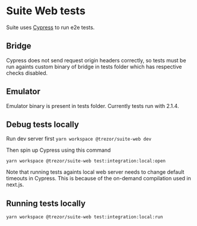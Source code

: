 # Suite Web tests

Suite uses [Cypress](https://docs.cypress.io/guides/overview/why-cypress.html) to run e2e tests.

## Bridge

Cypress does not send request origin headers correctly, so tests must be run againts custom binary of bridge in tests folder which has respective checks disabled.

## Emulator

Emulator binary is present in tests folder. Currently tests run with 2.1.4.

## Debug tests locally

Run dev server first
`yarn workspace @trezor/suite-web dev`

Then spin up Cypress using this command

`yarn workspace @trezor/suite-web test:integration:local:open`

Note that running tests againts local web server needs to change default timeouts in Cypress. This is because of the on-demand compilation used in next.js. 

## Running tests locally

`yarn workspace @trezor/suite-web test:integration:local:run`
